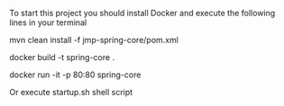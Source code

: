 To start this project you should install Docker and execute the following lines in your terminal

mvn clean install -f jmp-spring-core/pom.xml

docker build -t spring-core .

docker run -it -p 80:80 spring-core

Or execute startup.sh shell script
